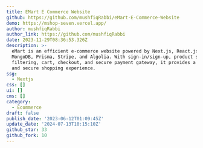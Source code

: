 ```yaml
---
title: EMart E Commerce Website
github: https://github.com/mushfiqRabbi/eMart-E-Commerce-Website
demo: https://mshop-seven.vercel.app/
author: mushfiqRabbi
author_link: https://github.com/mushfiqRabbi
date: 2023-11-29T08:36:53.326Z
description: >-
  eMart is an efficient e-commerce website powered by Next.js, React.js,
  MongoDB, Prisma, Stripe, and Algolia. With sign-in/sign-up, product search,
  filtering, cart, checkout, and secure payment gateway, it provides a seamless
  and secure shopping experience.
ssg:
  - Nextjs
css: []
ui: []
cms: []
category:
  - Ecommerce
draft: false
publish_date: '2023-06-12T01:09:45Z'
update_date: '2024-07-13T10:15:10Z'
github_star: 33
github_fork: 10
---
```

